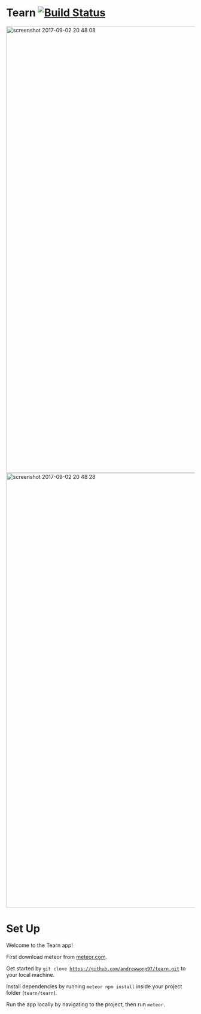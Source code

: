 # Tearn [![Build Status](https://travis-ci.com/andrewwong97/tearn.svg?token=Du5Ucyp2pSQjddWdX9YH&branch=master)](https://travis-ci.com/andrewwong97/tearn)

<img width="1194" alt="screenshot 2017-09-02 20 48 08" src="https://user-images.githubusercontent.com/7339169/29999691-7bf35556-9020-11e7-97c5-0d8b13f9324d.png">

<img width="1162" alt="screenshot 2017-09-02 20 48 28" src="https://user-images.githubusercontent.com/7339169/29999692-7bf522d2-9020-11e7-80ee-995a27094279.png">


# Set Up

Welcome to the Tearn app!

First download meteor from <a href="meteor.com">meteor.com</a>.

Get started by <code>git clone https://github.com/andrewwong97/tearn.git</code> to your local machine. 

Install dependencies by running <code>meteor npm install</code> inside your project folder (<code>tearn/tearn</code>).

Run the app locally by navigating to the project, then run <code>meteor</code>. 

